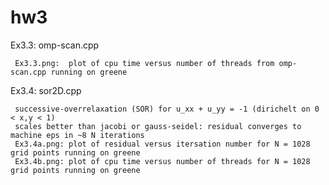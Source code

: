 # hw3

Ex3.3: omp-scan.cpp

     Ex3.3.png:  plot of cpu time versus number of threads from omp-scan.cpp running on greene
     
Ex3.4: sor2D.cpp

     successive-overrelaxation (SOR) for u_xx + u_yy = -1 (dirichelt on 0 < x,y < 1)
     scales better than jacobi or gauss-seidel: residual converges to machine eps in ~8 N iterations
     Ex3.4a.png: plot of residual versus itersation number for N = 1028 grid points running on greene
     Ex3.4b.png: plot of cpu time versus number of threads for N = 1028 grid points running on greene 
